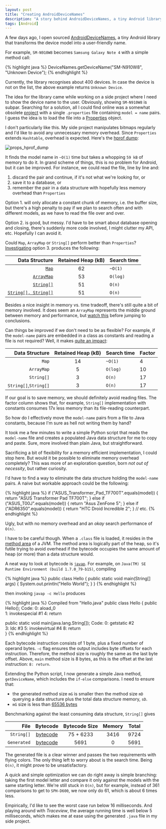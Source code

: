 ```yaml
---
layout: post
title: "Creating AndroidDeviceNames"
description: "A story behind AndroidDeviceNames, a tiny Android library that transforms the device model name into something users can understand."
tags: [Android]
---
```


A few days ago, I open sourced [AndroidDeviceNames][0], a tiny Android library that transforms the device model into a user-friendly name. 

For example, `SM-N910W8` becomes `Samsung Galaxy Note 4` with a simple method call:

{% highlight java %}
DeviceNames.getDeviceName("SM-N910W8", "Unknown Device");
{% endhighlight %}

Currently, the library recognises about 400 devices. In case the device is not on the list, the above example returns `Unknown Device`. 

The idea for the library came while working on a side project where I need to show the device name to the user. Obviously, showing `SM-N910W8` is subpar. Searching for a solution, all I could find online was a somewhat obsolete [project][1] with a single `.properties` file containing `model = name` pairs. I guess the idea is to load the file into a [Properties][2] object.

I don't particularly like this. My side project manipulates bitmaps regularly and I'd like to avoid any unnecessary memory overhead. Since `Properties` extends `Hashtable`, overhead is expected. Here's the [hprof dump](https://gist.github.com/tslamic/df10d6c6fb7f654e02bc#file-devicenamesproperties-java):

![props_hprof_dump](http://i.imgur.com/tAqPrLO.png)

It finds the model name in `~O(1)` time but takes a whopping `59 kB` of memory to do it. In grand scheme of things, this is no problem for Android, but it can be improved. For instance, we could read the file, line by line and:

 1. discard the pair and continue, if it's not what we're looking for, or
 2. save it to a database, or
 3. remember the pair in a data structure with hopefully less memory overhead than `Properties`

Option 1. will only allocate a constant chunk of memory, i.e. the buffer size, but there's a high penalty to pay if we plan to search often and with different models, as we have to read the file over and over.

Option 2. is good, but messy. I'd have to be smart about database opening and closing, there's suddenly more code involved, I might clutter my API, etc. Hopefully I can avoid it.

Could `Map`, `ArrayMap` or `String[]` perform better than `Properties`? [Investigating](http://i.imgur.com/bEL3AAh.png) option 3. produces the following: 

| Data Structure | Retained Heap (kB) | Search time |
|---:|:---:|:---|
|[`Map`](https://gist.github.com/tslamic/df10d6c6fb7f654e02bc#file-devicenamesmap-java)| 62 | `~O(1)` |
|[`ArrayMap`](https://gist.github.com/tslamic/df10d6c6fb7f654e02bc#file-devicenamesarraymap-java)| 53 | `O(log)` |
|[`String[]`](https://gist.github.com/tslamic/df10d6c6fb7f654e02bc#file-devicenamesarray-java)| 51 | `O(n)` |
|[`String[], String[]`](https://gist.github.com/tslamic/df10d6c6fb7f654e02bc#file-devicenamestwoarrays-java)| 51 | `O(n)` |

Besides a nice insight in memory vs. time tradeoff, there's still quite a bit of memory involved. It does seem an `ArrayMap`  represents the middle ground between memory and performance, but [watch this][6] before jumping to conclusions.

Can things be improved if we don't need to be as flexible? For example, if the `model-name` pairs are embedded in a class as constants and reading a file is not required? Well, it makes [quite an impact](http://i.imgur.com/XC2olUn.png):

| Data Structure | Retained Heap (kB) | Search time | Factor
|---:|:---:|:---|:---|
|`Map`| 14 | `~O(1)` | 4
|`ArrayMap`| 5 | `O(log)` | 10
|`String[]`| 3 | `O(n)` | 17
|`String[]`,`String[]`| 3 | `O(n)` | 17

If our goal is to save memory, we should definitely avoid reading files. The factor column shows that, for example, `String[]` implementation with constants consumes 17x less memory than its file-reading counterpart.

So how do I effectively move the `model-name` pairs from a file to Java constants, because I'm sure as hell not writing them by hand?

It took me a few minutes to write a simple Python script that reads the `model-name` file and creates a populated Java data structure for me to copy and paste. Sure, more involved than plain Java, but straightforward.

Sacrificing a bit of flexibility for a memory efficient implementation, I could stop here. But would it be possible to eliminate memory overhead completely? This was more of an exploration question, born _not out of necessity_, but rather curiosity. 

I'd have to find a way to eliminate the data structure holding the `model-name` pairs. A naive but workable approach could be the following:

{% highlight java %}
if ("ASUS_Transformer_Pad_TF700T".equals(model)) {
    return "ASUS Transformer Pad TF700T";
} else if ("ASUS_T00J".equals(model)) {
    return "Asus ZenFone 5";
} else if ("ADR6350".equals(model)) {
    return "HTC Droid Incredible 2";
} // etc.
{% endhighlight %}

Ugly, but with no memory overhead and an _okay_ search performance of `O(n)`. 

I have to be careful though. When a `.class` file is loaded, it resides in the [method area][4] of a JVM. The method area is logically part of the heap, so it's futile trying to avoid overhead if the bytecode occupies the same amount of heap (or more) than a data structure would.

A neat way to look at bytecode is [`javap`](http://docs.oracle.com/javase/7/docs/technotes/tools/windows/javap.html). For example, on `Java(TM) SE Runtime Environment (build 1.7.0_79-b15)`, compiling

{% highlight java %}
public class Hello {
    public static void main(String[] args) {
        System.out.println("Hello World");
    }
}
{% endhighlight %}

then invoking `javap -c Hello` produces

{% highlight java %}
Compiled from "Hello.java"
public class Hello {
  public Hello();
    Code:
       0: aload_0       
       1: invokespecial #1 
       4: return        

  public static void main(java.lang.String[]);
    Code:
       0: getstatic     #2                 
       3: ldc           #3
       5: invokevirtual #4
       8: return        
}
{% endhighlight %}  

Each bytecode instruction consists of 1 byte, plus a fixed number of operand bytes. `-c` flag ensures the output includes byte offsets for each instruction. Therefore, the method size is roughly the same as the last byte offset. Above, `main` method size is 8 bytes, as this is the offset at the last instruction: `8: return`.

Extending the Python script, I now generate a simple Java method, `getDeviceName`, which includes the `if-else` comparisons. I need to ensure that:

 - the generated method size `mG` is smaller then the method size `mD` querying a data structure plus the total data structure memory, `sD`.
 - `mG` size is less than [65536 bytes][5] 

Benchmarking against the least consuming data structure, `String[]` gives

| File | Bytecode | Bytecode Size | Memory | Total
|----:|:--:|:--:|:--:|:--:|
|`String[]` | [bytecode](https://gist.github.com/tslamic/df10d6c6fb7f654e02bc#file-devicenamesarraynofile-bytecode) | 75 + 6233 | 3416 | 9724 |
|`Generated`| [bytecode](https://gist.github.com/tslamic/df10d6c6fb7f654e02bc#file-devicenames-bytecode)| 5691 | 0 | 5691

The generated file is a clear winner and passes the two requirements with flying colors. The only thing left to worry about is the search time. Being `O(n)`, it might prove to be unsatisfactory. 

A quick and simple optimization we can do right away is simple branching: taking the first model letter and compare it only against the models with the same starting letter. We're still stuck in `O(n)`, but for example, instead of 361 comparisons to get to `SPH-D600`, we now only do 61, which is about 6 times less.

Empirically, I'd like to see the worst case run below 16 milliseconds. And playing around with _Traceview_, the average running time is well below 5 milliseconds, which makes me at ease using the generated `.java` file in my side project.

[0]:https://github.com/tslamic/AndroidDeviceNames
[1]:https://github.com/meetup/android-device-names
[2]:http://docs.oracle.com/javase/7/docs/api/java/util/Properties.html
[4]:https://docs.oracle.com/javase/specs/jvms/se7/html/jvms-2.html#jvms-2.5
[5]:http://docs.oracle.com/javase/specs/jvms/se7/html/jvms-4.html#jvms-4.9.1
[6]:https://www.youtube.com/watch?v=ORgucLTtTDI